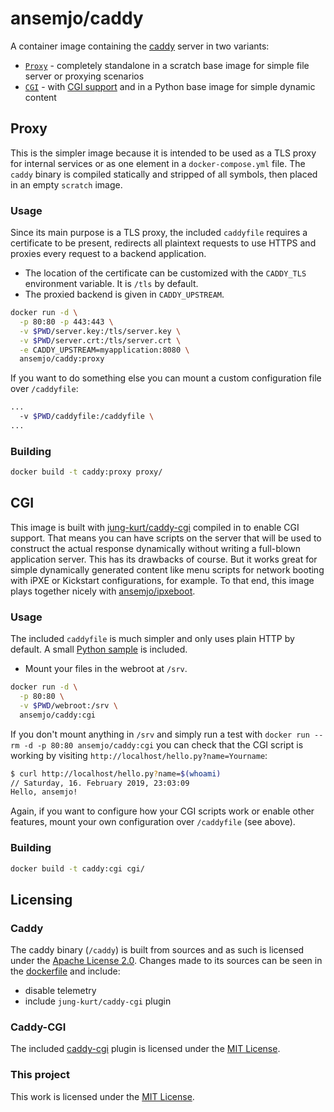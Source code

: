 # ansemjo/caddy

A container image containing the [caddy] server in two variants:

- [`Proxy`](#proxy) - completely standalone in a scratch base image for simple file server or
  proxying scenarios
- [`CGI`](#cgi) - with [CGI support] and in a Python base image for simple dynamic content

[caddy]: https://caddyserver.com/
[cgi support]: https://caddyserver.com/docs/http.cgi

## Proxy

This is the simpler image because it is intended to be used as a TLS proxy for internal services or
as one element in a `docker-compose.yml` file. The `caddy` binary is compiled statically and
stripped of all symbols, then placed in an empty `scratch` image.

### Usage

Since its main purpose is a TLS proxy, the included `caddyfile` requires a certificate to be
present, redirects all plaintext requests to use HTTPS and proxies every request to a backend
application.

- The location of the certificate can be customized with the `CADDY_TLS` environment variable. It is
  `/tls` by default.
- The proxied backend is given in `CADDY_UPSTREAM`.

```sh
docker run -d \
  -p 80:80 -p 443:443 \
  -v $PWD/server.key:/tls/server.key \
  -v $PWD/server.crt:/tls/server.crt \
  -e CADDY_UPSTREAM=myapplication:8080 \
  ansemjo/caddy:proxy
```

If you want to do something else you can mount a custom configuration file over `/caddyfile`:

```sh
...
  -v $PWD/caddyfile:/caddyfile \
...
```

### Building

```sh
docker build -t caddy:proxy proxy/
```

## CGI

This image is built with [jung-kurt/caddy-cgi](https://github.com/jung-kurt/caddy-cgi) compiled in
to enable CGI support. That means you can have scripts on the server that will be used to construct
the actual response dynamically without writing a full-blown application server. This has its
drawbacks of course. But it works great for simple dynamically generated content like menu scripts
for network booting with iPXE or Kickstart configurations, for example. To that end, this image
plays together nicely with [ansemjo/ipxeboot](https://github.com/ansemjo/ipxeboot).

### Usage

The included `caddyfile` is much simpler and only uses plain HTTP by default. A small
[Python sample](cgi/hello.py) is included.

- Mount your files in the webroot at `/srv`.

```sh
docker run -d \
  -p 80:80 \
  -v $PWD/webroot:/srv \
  ansemjo/caddy:cgi
```

If you don't mount anything in `/srv` and simply run a test with
`docker run --rm -d -p 80:80 ansemjo/caddy:cgi` you can check that the CGI script is working by
visiting `http://localhost/hello.py?name=Yourname`:

```sh
$ curl http://localhost/hello.py?name=$(whoami)
// Saturday, 16. February 2019, 23:03:09
Hello, ansemjo!
```

Again, if you want to configure how your CGI scripts work or enable other features, mount your own
configuration over `/caddyfile` (see above).

### Building

```sh
docker build -t caddy:cgi cgi/
```

## Licensing

### Caddy

The caddy binary (`/caddy`) is built from sources and as such is licensed under the [Apache License
2.0]. Changes made to its sources can be seen in the [dockerfile] and include:

- disable telemetry
- include `jung-kurt/caddy-cgi` plugin

[apache license 2.0]: https://github.com/mholt/caddy/blob/master/LICENSE.txt
[dockerfile]: dockerfile#L14

### Caddy-CGI

The included [caddy-cgi] plugin is licensed under the [MIT License].

[caddy-cgi]: https://github.com/jung-kurt/caddy-cgi
[mit license]: https://github.com/jung-kurt/caddy-cgi/blob/master/LICENSE

### This project

This work is licensed under the [MIT License](LICENSE).
